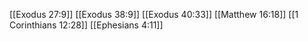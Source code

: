[[Exodus 27:9]]
[[Exodus 38:9]]
[[Exodus 40:33]]
[[Matthew 16:18]]
[[1 Corinthians 12:28]]
[[Ephesians 4:11]]
